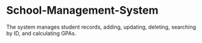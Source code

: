# School-Management-System
The system manages student records, adding, updating, deleting, searching by ID, and calculating GPAs.
